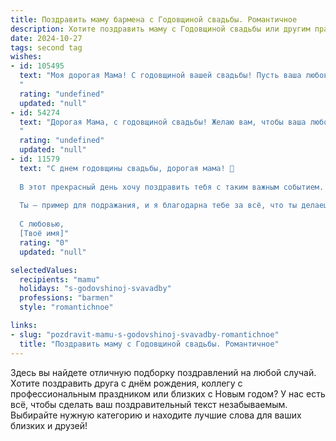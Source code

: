 ```yaml
---
title: Поздравить маму бармена с Годовщиной свадьбы. Романтичное
description: Хотите поздравить маму с Годовщиной свадьбы или другим праздником? Наш ИИ создаст незабываемое поздравление, а вы обязательно выделитесь среди других.  
date: 2024-10-27
tags: second tag
wishes:
- id: 105495
  text: "Моя дорогая Мама! С годовщиной вашей свадьбы! Пусть ваша любовь, как самый изысканный коктейль, со временем лишь становится крепче и ароматнее,  наполняя каждый день счастьем и нежностью.  Пусть в вашей жизни всегда будет место для романтики,  как в самом уютном баре, где вы – лучшие бармены, смешивающие  только самые лучшие чувства!  С юбилеем!
  "
  rating: "undefined"
  updated: "null"
- id: 54274
  text: "Дорогая Мама, с годовщиной свадьбы! Желаю вам, чтобы ваша любовь, как и ваш бар, всегда был полон страсти,  ярких эмоций и сладких моментов. Пусть каждый год вашей совместной жизни будет как  идеальный коктейль:  крепкий,  вкусный и пьянящий от счастья.
  "
  rating: "undefined"
  updated: "null"
- id: 11579
  text: "С днем годовщины свадьбы, дорогая мама! 🌹
  
  В этот прекрасный день хочу поздравить тебя с таким важным событием. Как бармен, ты всегда создаешь атмосферу уюта и тепла, а в личной жизни ты – истинная мастерица романтики и любви. Пусть каждый новый год твоего союза будет наполнен еще большим счастьем, взаимным уважением и нежными чувствами.
  
  Ты – пример для подражания, и я благодарна тебе за всё, что ты делаешь. Пусть любовь, которую ты вкладываешь в каждый свой день, будет возвращена тебе вдвойне. С днём годовщины свадьбы! 🥂
  
  С любовью,
  [Твоё имя]"
  rating: "0"
  updated: "null"

selectedValues:
  recipients: "mamu"
  holidays: "s-godovshinoj-svavadby"
  professions: "barmen"
  style: "romantichnoe"

links:
- slug: "pozdravit-mamu-s-godovshinoj-svavadby-romantichnoe"
  title: "Поздравить маму с Годовщиной свадьбы. Романтичное"
---
```


Здесь вы найдете отличную подборку поздравлений на любой случай. 
Хотите поздравить друга с днём рождения, коллегу с профессиональным праздником или близких с Новым годом? У нас есть всё, чтобы сделать ваш поздравительный текст незабываемым. Выбирайте нужную категорию и находите лучшие слова для ваших близких и друзей!
